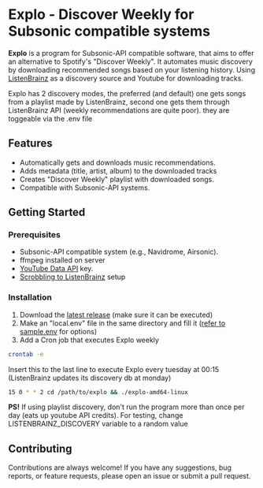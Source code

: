 # Explo - Discover Weekly for Subsonic compatible systems

**Explo** is a program for Subsonic-API compatible software, that aims to offer an alternative to Spotify's "Discover Weekly". It automates music discovery by downloading recommended songs based on your listening history. Using [ListenBrainz](https://listenbrainz.org/) as a discovery source and Youtube for downloading tracks.

Explo has 2 discovery modes, the preferred (and default) one gets songs from a playlist made by ListenBrainz, second one gets them through ListenBrainz API (weekly recommendations are quite poor). they are toggeable via the .env file

## Features

- Automatically gets and downloads music recommendations.
- Adds metadata (title, artist, album) to the downloaded tracks
- Creates "Discover Weekly" playlist with downloaded songs.
- Compatible with Subsonic-API systems.

## Getting Started

### Prerequisites

- Subsonic-API compatible system (e.g., Navidrome, Airsonic).
- ffmpeg installed on server
- [YouTube Data API](https://developers.google.com/youtube/v3/getting-started) key.
- [Scrobbling to ListenBrainz](https://listenbrainz.org/add-data/) setup

### Installation

1. Download the [latest release](https://github.com/LumePart/Explo/releases/latest) (make sure it can be executed)
2. Make an "local.env" file in the same directory and fill it ([refer to sample.env](https://github.com/LumePart/Explo/blob/main/sample.env) for options)
3. Add a Cron job that executes Explo weekly
```bash
crontab -e
```
Insert this to the last line to execute Explo every tuesday at 00:15 (ListenBrainz updates its discovery db at monday)
```bash
15 0 * * 2 cd /path/to/explo && ./explo-amd64-linux
```
**PS!** If using playlist discovery, don't run the program more than once per day (eats up youtube API credits). For testing, change LISTENBRAINZ_DISCOVERY variable to a random value

## Contributing

Contributions are always welcome! If you have any suggestions, bug reports, or feature requests, please open an issue or submit a pull request.
